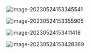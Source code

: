 <img src="C:\Users\梁峰瑜\AppData\Roaming\Typora\typora-user-images\image-20230524153345541.png" alt="image-20230524153345541" />

![image-20230524153355905](C:\Users\梁峰瑜\AppData\Roaming\Typora\typora-user-images\image-20230524153355905.png)

![image-20230524153411418](C:\Users\梁峰瑜\AppData\Roaming\Typora\typora-user-images\image-20230524153411418.png)

![image-20230524153428369](C:\Users\梁峰瑜\AppData\Roaming\Typora\typora-user-images\image-20230524153428369.png)